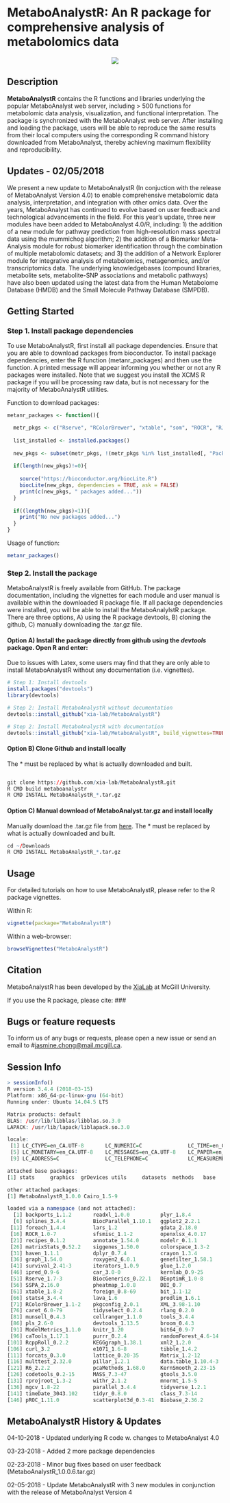 # MetaboAnalystR: An R package for comprehensive analysis of metabolomics data

<p align="center">
  <img src="https://github.com/xia-lab/MetaboAnalystR/blob/master/docs/MetaboAnalystRlogo.png">
</p>

## Description 

**MetaboAnalystR** contains the R functions and libraries underlying the popular MetaboAnalyst web server, including > 500 functions for metabolomic data analysis, visualization, and functional interpretation. The package is synchronized with the MetaboAnalyst web server. After installing and loading the package, users will be able to reproduce the same results from their local computers using the corresponding R command history downloaded from MetaboAnalyst, thereby achieving maximum flexibility and reproducibility.

## Updates - 02/05/2018

We present a new update to MetaboAnalystR (In conjuction with the release of MetaboAnalyst Version 4.0) to enable comprehensive metabolomic data analysis, interpretation, and integration with other omics data. Over the years, MetaboAnalyst has continued to evolve based on user feedback and technological advancements in the field. For this year’s update, three new modules have been added to MetaboAnalyst 4.0/R, including: 1) the addition of a new module for pathway prediction from high-resolution mass spectral data using the mummichog algorithm; 2) the addition of a Biomarker Meta-Analysis module for robust biomarker identification through the combination of multiple metabolomic datasets; and 3) the addition of a Network Explorer module for integrative analysis of metabolomics, metagenomics, and/or transcriptomics data. The underlying knowledgebases (compound libraries, metabolite sets, metabolite-SNP associations and metabolic pathways) have also been updated using the latest data from the Human Metabolome Database (HMDB) and the Small Molecule Pathway Database (SMPDB).

## Getting Started

### Step 1. Install package dependencies 

To use MetaboAnalystR, first install all package dependencies. Ensure that you are able to download packages from bioconductor. To install package dependencies, enter the R function (metanr_packages) and then use the function. A printed message will appear informing you whether or not any R packages were installed. Note that we suggest you install the XCMS R package if you will be processing raw data, but is not necessary for the majority of MetaboAnalystR utilities. 

Function to download packages:

```R
metanr_packages <- function(){

  metr_pkgs <- c("Rserve", "RColorBrewer", "xtable", "som", "ROCR", "RJSONIO", "gplots", "e1071", "caTools", "igraph", "randomForest", "Cairo", "pls", "pheatmap", "lattice", "rmarkdown", "knitr", "data.table", "pROC", "Rcpp", "caret", "ellipse", "scatterplot3d", "impute", "pcaMethods", "siggenes", "globaltest", "GlobalAncova", "Rgraphviz", "KEGGgraph", "preprocessCore", "genefilter", "SSPA", "sva", "limma", "car", "fitdistrplus", "lars", "tidyverse")
  
  list_installed <- installed.packages()
  
  new_pkgs <- subset(metr_pkgs, !(metr_pkgs %in% list_installed[, "Package"]))
  
  if(length(new_pkgs)!=0){
    
    source("https://bioconductor.org/biocLite.R")
    biocLite(new_pkgs, dependencies = TRUE, ask = FALSE)
    print(c(new_pkgs, " packages added..."))
  }
  
  if((length(new_pkgs)<1)){
    print("No new packages added...")
  }
}
```
Usage of function:
```R
metanr_packages()
```

### Step 2. Install the package

MetaboAnalystR is freely available from GitHub. The package documentation, including the vignettes for each module and user manual is available within the downloaded R package file. If all package dependencies were installed, you will be able to install the MetaboAnalylstR package. There are three options, A) using the R package devtools, B) cloning the github, C) manually downloading the .tar.gz file.

#### Option A) Install the package directly from github using the *devtools* package. Open R and enter:

Due to issues with Latex, some users may find that they are only able to install MetaboAnalystR without any documentation (i.e. vignettes).  

```R
# Step 1: Install devtools
install.packages("devtools")
library(devtools)

# Step 2: Install MetaboAnalystR without documentation
devtools::install_github("xia-lab/MetaboAnalystR")

# Step 2: Install MetaboAnalystR with documentation
devtools::install_github("xia-lab/MetaboAnalystR", build_vignettes=TRUE)
```

#### Option B) Clone Github and install locally

The * must be replaced by what is actually downloaded and built.  

```R

git clone https://github.com/xia-lab/MetaboAnalystR.git
R CMD build metaboanalystr
R CMD INSTALL MetaboAnalystR_*.tar.gz

```

#### Option C) Manual download of MetaboAnalyst.tar.gz and install locally

Manually download the .tar.gz file from [here](https://github.com/jsychong/MetaboAnalystR/blob/master/MetaboAnalystR_1.0.0.6.tar.gz). The * must be replaced by what is actually downloaded and built.  

```R
cd ~/Downloads
R CMD INSTALL MetaboAnalystR_*.tar.gz

```

## Usage

For detailed tutorials on how to use MetaboAnalystR, please refer to the R package vignettes. 

Within R:
```R
vignette(package="MetaboAnalystR")
```

Within a web-browser:
```R
browseVignettes("MetaboAnalystR")
```

## Citation

MetaboAnalystR has been developed by the [XiaLab](http://www.xialab.ca/) at McGill University. 

If you use the R package, please cite: ###

## Bugs or feature requests

To inform us of any bugs or requests, please open a new issue or send an email to #jasmine.chong@mail.mcgill.ca.

## Session Info

```R
> sessionInfo()
R version 3.4.4 (2018-03-15)
Platform: x86_64-pc-linux-gnu (64-bit)
Running under: Ubuntu 14.04.5 LTS

Matrix products: default
BLAS: /usr/lib/libblas/libblas.so.3.0
LAPACK: /usr/lib/lapack/liblapack.so.3.0

locale:
 [1] LC_CTYPE=en_CA.UTF-8       LC_NUMERIC=C               LC_TIME=en_CA.UTF-8        LC_COLLATE=en_CA.UTF-8    
 [5] LC_MONETARY=en_CA.UTF-8    LC_MESSAGES=en_CA.UTF-8    LC_PAPER=en_CA.UTF-8       LC_NAME=C                 
 [9] LC_ADDRESS=C               LC_TELEPHONE=C             LC_MEASUREMENT=en_CA.UTF-8 LC_IDENTIFICATION=C       

attached base packages:
[1] stats     graphics  grDevices utils     datasets  methods   base     

other attached packages:
[1] MetaboAnalystR_1.0.0 Cairo_1.5-9         

loaded via a namespace (and not attached):
  [1] backports_1.1.2       readxl_1.0.0          plyr_1.8.4            igraph_1.2.1          lazyeval_0.2.1       
  [6] splines_3.4.4         BiocParallel_1.10.1   ggplot2_2.2.1         sva_3.24.4            digest_0.6.15        
 [11] foreach_1.4.4         lars_1.2              gdata_2.18.0          magrittr_1.5          memoise_1.1.0        
 [16] ROCR_1.0-7            sfsmisc_1.1-2         openxlsx_4.0.17       limma_3.32.10         readr_1.1.1          
 [21] recipes_0.1.2         annotate_1.54.0       modelr_0.1.1          gower_0.1.2           dimRed_0.1.0         
 [26] matrixStats_0.52.2    siggenes_1.50.0       colorspace_1.3-2      rvest_0.3.2           blob_1.1.0           
 [31] haven_1.1.1           dplyr_0.7.4           crayon_1.3.4          jsonlite_1.5          RCurl_1.95-4.8       
 [36] graph_1.54.0          roxygen2_6.0.1        genefilter_1.58.1     bindr_0.1             impute_1.50.1        
 [41] survival_2.41-3       iterators_1.0.9       glue_1.2.0            DRR_0.0.3             gtable_0.2.0         
 [46] ipred_0.9-6           car_3.0-0             kernlab_0.9-25        ddalpha_1.3.1.1       Rgraphviz_2.20.0     
 [51] Rserve_1.7-3          BiocGenerics_0.22.1   DEoptimR_1.0-8        abind_1.4-5           scales_0.5.0         
 [56] SSPA_2.16.0           pheatmap_1.0.8        DBI_0.7               som_0.3-5.1           Rcpp_0.12.16         
 [61] xtable_1.8-2          foreign_0.8-69        bit_1.1-12            GlobalAncova_3.44.0   preprocessCore_1.38.1
 [66] stats4_3.4.4          lava_1.6              prodlim_1.6.1         httr_1.3.1            gplots_3.0.1         
 [71] RColorBrewer_1.1-2    pkgconfig_2.0.1       XML_3.98-1.10         nnet_7.3-12           RJSONIO_1.3-0        
 [76] caret_6.0-79          tidyselect_0.2.4      rlang_0.2.0           reshape2_1.4.3        AnnotationDbi_1.38.2 
 [81] munsell_0.4.3         cellranger_1.1.0      tools_3.4.4           RSQLite_2.0           globaltest_5.30.0    
 [86] pls_2.6-0             devtools_1.13.5       broom_0.4.3           stringr_1.3.0         yaml_2.1.18          
 [91] ModelMetrics_1.1.0    knitr_1.20            bit64_0.9-7           fitdistrplus_1.0-9    robustbase_0.92-8    
 [96] caTools_1.17.1        purrr_0.2.4           randomForest_4.6-14   bindrcpp_0.2          nlme_3.1-131         
[101] RcppRoll_0.2.2        KEGGgraph_1.38.1      xml2_1.2.0            rstudioapi_0.7        compiler_3.4.4       
[106] curl_3.2              e1071_1.6-8           tibble_1.4.2          stringi_1.1.6         desc_1.1.1           
[111] forcats_0.3.0         lattice_0.20-35       Matrix_1.2-12         commonmark_1.4        psych_1.7.8          
[116] multtest_2.32.0       pillar_1.2.1          data.table_1.10.4-3   bitops_1.0-6          qvalue_2.8.0         
[121] R6_2.2.2              pcaMethods_1.68.0     KernSmooth_2.23-15    rio_0.5.10            IRanges_2.10.5       
[126] codetools_0.2-15      MASS_7.3-47           gtools_3.5.0          assertthat_0.2.0      CVST_0.2-1           
[131] rprojroot_1.3-2       withr_2.1.2           mnormt_1.5-5          S4Vectors_0.14.7      hms_0.4.1            
[136] mgcv_1.8-22           parallel_3.4.4        tidyverse_1.2.1       grid_3.4.4            rpart_4.1-11         
[141] timeDate_3043.102     tidyr_0.8.0           class_7.3-14          carData_3.0-1         git2r_0.21.0         
[146] pROC_1.11.0           scatterplot3d_0.3-41  Biobase_2.36.2        lubridate_1.7.3       ellipse_0.4.1  
```

## MetaboAnalystR History & Updates

04-10-2018 - Updated underlying R code w. changes to MetaboAnalyst 4.0 

03-23-2018 - Added 2 more package dependencies 

02-23-2018 - Minor bug fixes based on user feedback (MetaboAnalystR_1.0.0.6.tar.gz)

02-05-2018 - Update MetaboAnalystR with 3 new modules in conjunction with the release of MetaboAnalyst Version 4
